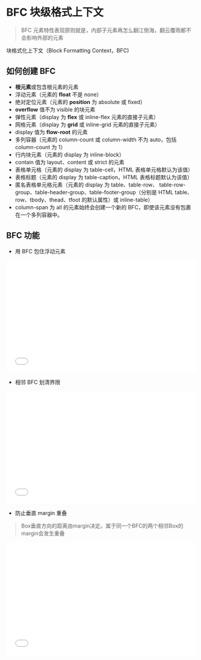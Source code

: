 # BFC 块级格式上下文

> BFC 元素特性表现原则就是，内部子元素再怎么翻江倒海，翻云覆雨都不会影响外部的元素

块格式化上下文（Block Formatting Context，BFC)

## 如何创建 BFC

- **根元素**或包含根元素的元素
- 浮动元素（元素的 **float** 不是 none）
- 绝对定位元素（元素的 **position** 为 absolute 或 fixed）
- **overflow** 值不为 visible 的块元素
- 弹性元素（display 为 **flex** 或 inline-flex 元素的直接子元素）
- 网格元素（display 为 **grid** 或 inline-grid 元素的直接子元素）
- display 值为 **flow-root** 的元素
- 多列容器（元素的 column-count 或 column-width 不为 auto，包括 column-count 为 1）
- 行内块元素（元素的 display 为 inline-block）
- contain 值为 layout、content 或 strict 的元素
- 表格单元格（元素的 display 为 table-cell，HTML 表格单元格默认为该值）
- 表格标题（元素的 display 为 table-caption，HTML 表格标题默认为该值）
- 匿名表格单元格元素（元素的 display 为 table、table-row、 table-row-group、table-header-group、table-footer-group（分别是 HTML table、row、tbody、thead、tfoot 的默认属性）或 inline-table）
- column-span 为 all 的元素始终会创建一个新的 BFC，即使该元素没有包裹在一个多列容器中。

## BFC 功能

- 用 BFC 包住浮动元素

<iframe width="100%" height="300" src="//jsfiddle.net/takkiTang/e56mro1g/8/embedded/result,html,css/" allowfullscreen="allowfullscreen" allowpaymentrequest frameborder="0"></iframe>

- 相邻 BFC 划清界限

<iframe width="100%" height="300" src="//jsfiddle.net/takkiTang/e56mro1g/19/embedded/result,html,css/" allowfullscreen="allowfullscreen" allowpaymentrequest frameborder="0"></iframe>

- 防止垂直 margin 重叠

> Box垂直方向的距离由margin决定。属于同一个BFC的两个相邻Box的margin会发生重叠

<iframe width="100%" height="300" src="//jsfiddle.net/takki/sm0n27h6/6/embedded/result,html,css/" allowfullscreen="allowfullscreen" allowpaymentrequest frameborder="0"></iframe>